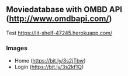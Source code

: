 ## Moviedatabase with OMBD API (http://www.omdbapi.com/)

Test https://lit-shelf-47245.herokuapp.com/

### Images
 - Home (https://bit.ly/3s2jTbw)
 - Login (https://bit.ly/3s2kf1Q)